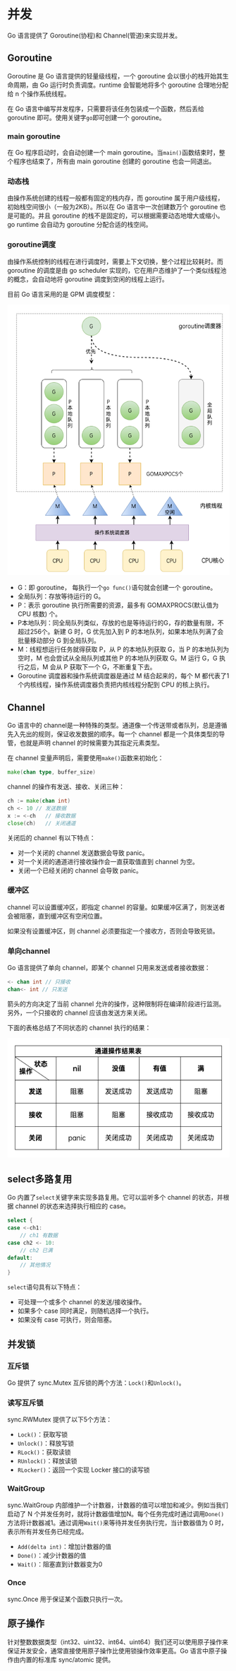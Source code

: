 # 并发

Go 语言提供了 Goroutine(协程)和 Channel(管道)来实现并发。

## Goroutine

Goroutine 是 Go 语言提供的轻量级线程，一个 goroutine 会以很小的栈开始其生命周期，由 Go 运行时负责调度。runtime 会智能地将多个 goroutine 合理地分配给 n 个操作系统线程。

在 Go 语言中编写并发程序，只需要将该任务包装成一个函数，然后丢给 goroutine 即可。使用关键字`go`即可创建一个 goroutine。

### main goroutine

在 Go 程序启动时，会自动创建一个 main goroutine。当`main()`函数结束时，整个程序也结束了，所有由 main goroutine 创建的 goroutine 也会一同退出。

### 动态栈

由操作系统创建的线程一般都有固定的栈内存，而 goroutine 属于用户级线程，初始栈空间很小（一般为2KB）。所以在 Go 语言中一次创建数万个 goroutine 也是可能的。并且 goroutine 的栈不是固定的，可以根据需要动态地增大或缩小。go runtime 会自动为 goroutine 分配合适的栈空间。

### goroutine调度

由操作系统控制的线程在进行调度时，需要上下文切换，整个过程比较耗时。而 goroutine 的调度是由 go scheduler 实现的，它在用户态维护了一个类似线程池的概念，会自动地将 goroutine 调度到空闲的线程上运行。

目前 Go 语言采用的是 GPM 调度模型：

![GPM调度模型](../../images/pl/go/gpm.png)

- G：即 goroutine， 每执行一个`go func()`语句就会创建一个 goroutine。
- 全局队列：存放等待运行的 G。
- P：表示 goroutine 执行所需要的资源，最多有 GOMAXPROCS(默认值为 CPU 核数) 个。
- P本地队列：同全局队列类似，存放的也是等待运行的G，存的数量有限，不超过256个。新建 G 时，G 优先加入到 P 的本地队列，如果本地队列满了会批量移动部分 G 到全局队列。
- M：线程想运行任务就得获取 P，从 P 的本地队列获取 G，当 P 的本地队列为空时，M 也会尝试从全局队列或其他 P 的本地队列获取 G。M 运行 G，G 执行之后，M 会从 P 获取下一个 G，不断重复下去。
- Goroutine 调度器和操作系统调度器是通过 M 结合起来的，每个 M 都代表了1个内核线程，操作系统调度器负责把内核线程分配到 CPU 的核上执行。


## Channel

Go 语言中的 channel是一种特殊的类型。通道像一个传送带或者队列，总是遵循先入先出的规则，保证收发数据的顺序。每一个 channel 都是一个具体类型的导管，也就是声明 channel 的时候需要为其指定元素类型。

在 channel 变量声明后，需要使用`make()`函数来初始化：

```GO
make(chan type, buffer_size)
```

channel 的操作有发送、接收、关闭三种：

```GO
ch := make(chan int)
ch <- 10 // 发送数据
x := <-ch   // 接收数据
close(ch)   // 关闭通道
```

关闭后的 channel 有以下特点：

- 对一个关闭的 channel 发送数据会导致 panic。
- 对一个关闭的通道进行接收操作会一直获取值直到 channel 为空。
- 关闭一个已经关闭的 channel 会导致 panic。

### 缓冲区

channel 可以设置缓冲区，即指定 channel 的容量。如果缓冲区满了，则发送者会被阻塞，直到缓冲区有空闲位置。

如果没有设置缓冲区，则 channel 必须要指定一个接收方，否则会导致死锁。

### 单向channel

Go 语言提供了单向 channel，即某个 channel 只用来发送或者接收数据：

```GO
<- chan int // 只接收
chan<- int // 只发送
```

箭头的方向决定了当前 channel 允许的操作，这种限制将在编译阶段进行监测。另外，一个只接收的 channel 应该由发送方来关闭。

下面的表格总结了不同状态的 channel 执行的结果：

![alt text](../../images/pl/go/channel.png)

## select多路复用

Go 内置了`select`关键字来实现多路复用。它可以监听多个 channel 的状态，并根据 channel 的状态来选择执行相应的 case。

```GO
select {
case <-ch1:
    // ch1 有数据
case ch2 <- 10:
    // ch2 已满
default:
    // 其他情况
}
```

`select`语句具有以下特点：

- 可处理一个或多个 channel 的发送/接收操作。
- 如果多个 case 同时满足，则随机选择一个执行。
- 如果没有 case 可执行，则会阻塞。

## 并发锁

### 互斥锁

Go 提供了 sync.Mutex 互斥锁的两个方法：`Lock()`和`Unlock()`。

### 读写互斥锁

sync.RWMutex 提供了以下5个方法：

- `Lock()`：获取写锁
- `Unlock()`：释放写锁
- `RLock()`：获取读锁
- `RUnlock()`：释放读锁
- `RLocker()`：返回一个实现 Locker 接口的读写锁

### WaitGroup

sync.WaitGroup 内部维护一个计数器，计数器的值可以增加和减少。例如当我们启动了 N 个并发任务时，就将计数器值增加N。每个任务完成时通过调用`Done()`方法将计数器减1。通过调用`Wait()`来等待并发任务执行完，当计数器值为 0 时，表示所有并发任务已经完成。

- `Add(delta int)`：增加计数器的值
- `Done()`：减少计数器的值
- `Wait()`：阻塞直到计数器变为0

### Once

sync.Once 用于保证某个函数只执行一次。

## 原子操作

针对整数数据类型（int32、uint32、int64、uint64）我们还可以使用原子操作来保证并发安全，通常直接使用原子操作比使用锁操作效率更高。Go 语言中原子操作由内置的标准库 sync/atomic 提供。


